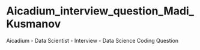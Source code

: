 # Aicadium_interview_question_Madi_Kusmanov
Aicadium - Data Scientist - Interview - Data Science Coding Question
